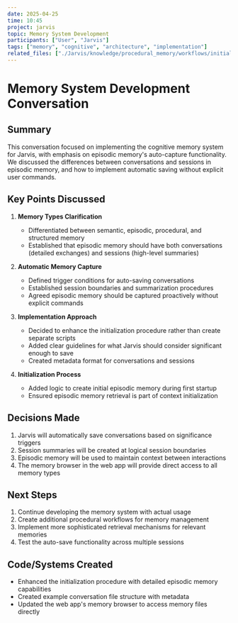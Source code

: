 ```yaml
---
date: 2025-04-25
time: 10:45
project: jarvis
topic: Memory System Development
participants: ["User", "Jarvis"]
tags: ["memory", "cognitive", "architecture", "implementation"]
related_files: ["./Jarvis/knowledge/procedural_memory/workflows/initialization_procedure.md"]
---
```


# Memory System Development Conversation

## Summary

This conversation focused on implementing the cognitive memory system for Jarvis, with emphasis on episodic memory's auto-capture functionality. We discussed the differences between conversations and sessions in episodic memory, and how to implement automatic saving without explicit user commands.

## Key Points Discussed

1. **Memory Types Clarification**
   - Differentiated between semantic, episodic, procedural, and structured memory
   - Established that episodic memory should have both conversations (detailed exchanges) and sessions (high-level summaries)

2. **Automatic Memory Capture**
   - Defined trigger conditions for auto-saving conversations
   - Established session boundaries and summarization procedures
   - Agreed episodic memory should be captured proactively without explicit commands

3. **Implementation Approach**
   - Decided to enhance the initialization procedure rather than create separate scripts
   - Added clear guidelines for what Jarvis should consider significant enough to save
   - Created metadata format for conversations and sessions

4. **Initialization Process**
   - Added logic to create initial episodic memory during first startup
   - Ensured episodic memory retrieval is part of context initialization

## Decisions Made

1. Jarvis will automatically save conversations based on significance triggers
2. Session summaries will be created at logical session boundaries
3. Episodic memory will be used to maintain context between interactions
4. The memory browser in the web app will provide direct access to all memory types

## Next Steps

1. Continue developing the memory system with actual usage
2. Create additional procedural workflows for memory management
3. Implement more sophisticated retrieval mechanisms for relevant memories
4. Test the auto-save functionality across multiple sessions

## Code/Systems Created

- Enhanced the initialization procedure with detailed episodic memory capabilities
- Created example conversation file structure with metadata
- Updated the web app's memory browser to access memory files directly 
